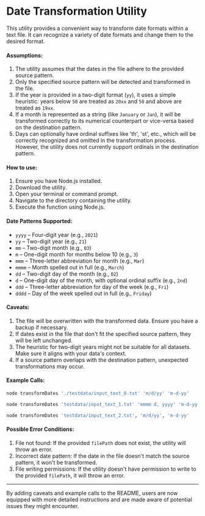# Date Transformation Utility

This utility provides a convenient way to transform date formats within a text file. It can recognize a variety of date formats and change them to the desired format.

#### Assumptions:

1. The utility assumes that the dates in the file adhere to the provided source pattern.
2. Only the specified source pattern will be detected and transformed in the file.
3. If the year is provided in a two-digit format (`yy`), it uses a simple heuristic: years below `50` are treated as `20xx` and `50` and above are treated as `19xx`.
4. If a month is represented as a string (like `January` or `Jan`), it will be transformed correctly to its numerical counterpart or vice-versa based on the destination pattern.
5. Days can optionally have ordinal suffixes like 'th', 'st', etc., which will be correctly recognized and omitted in the transformation process. However, the utility does not currently support ordinals in the destination pattern.

#### How to use:

1. Ensure you have Node.js installed.
2. Download the utility.
3. Open your terminal or command prompt.
4. Navigate to the directory containing the utility.
5. Execute the function using Node.js.

#### Date Patterns Supported:

- `yyyy` – Four-digit year (e.g., `2021`)
- `yy` – Two-digit year (e.g., `21`)
- `mm` – Two-digit month (e.g., `03`)
- `m` – One-digit month for months below 10 (e.g., `3`)
- `mmm` – Three-letter abbreviation for month (e.g., `Mar`)
- `mmmm` – Month spelled out in full (e.g., `March`)
- `dd` – Two-digit day of the month (e.g., `02`)
- `d` – One-digit day of the month, with optional ordinal suffix (e.g., `2nd`)
- `ddd` – Three-letter abbreviation for day of the week (e.g., `Fri`)
- `dddd` – Day of the week spelled out in full (e.g., `Friday`)

#### Caveats:

1. The file will be overwritten with the transformed data. Ensure you have a backup if necessary.
2. If dates exist in the file that don't fit the specified source pattern, they will be left unchanged.
3. The heuristic for two-digit years might not be suitable for all datasets. Make sure it aligns with your data's context.
4. If a source pattern overlaps with the destination pattern, unexpected transformations may occur.

#### Example Calls:

```bash
node transformDates './testdata/input_text_0.txt' 'm/d/yy' 'm-d-yy'
```

```bash
node transformDates 'testdata/input_text_1.txt' 'mmmm d, yyyy' 'm-d-yy'
```
```bash
node transformDates 'testdata/input_text_2.txt', 'm/d/yy', 'm-d-yy'
```

#### Possible Error Conditions:

1. File not found: If the provided `filePath` does not exist, the utility will throw an error.
2. Incorrect date pattern: If the date in the file doesn't match the source pattern, it won't be transformed.
3. File writing permissions: If the utility doesn't have permission to write to the provided `filePath`, it will throw an error.

---

By adding caveats and example calls to the README, users are now equipped with more detailed instructions and are made aware of potential issues they might encounter.